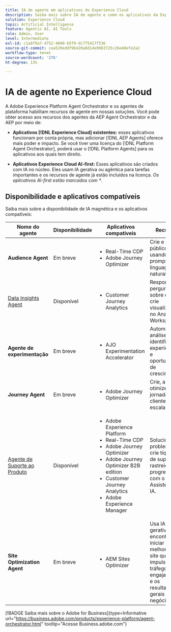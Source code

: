 ```yaml
---
title: IA de agente em aplicativos do Experience Cloud
description: Saiba mais sobre IA de agente e como os aplicativos da Experience Cloud usam a estrutura de agente da Adobe.
solution: Experience Cloud
topic: Artificial Intelligence
feature: Agentic AI, AI Tools
role: Admin, User
level: Intermediate
exl-id: c1a8f9a7-4752-4040-b5f0-dc775417f536
source-git-commit: cea529eddf9b420a8d14e9963725c26e40efe2a2
workflow-type: tm+mt
source-wordcount: '276'
ht-degree: 13%

---
```


# IA de agente no Experience Cloud

A Adobe Experience Platform Agent Orchestrator e os agentes de plataforma habilitam recursos de agente em nossas soluções. Você pode obter acesso aos recursos dos agentes da AEP Agent Orchestrator e da AEP por meio de:

* **Aplicativos [!DNL Experience Cloud] existentes:** esses aplicativos funcionam por conta própria, mas adicionar [!DNL AEP Agents] oferece mais poder e impacto. Se você tiver uma licença do [!DNL Platform Agent Orchestrator], poderá usar o [!DNL Platform Agents] para os aplicativos aos quais tem direito.

* **Aplicativos Experience Cloud AI-first:** Esses aplicativos são criados com IA no núcleo. Eles usam IA gerativa ou agêntica para tarefas importantes e os recursos de agente já estão incluídos na licença. _Os aplicativos AI-first estão marcados com *_.

## Disponibilidade e aplicativos compatíveis

Saiba mais sobre a disponibilidade de IA magnética e os aplicativos compatíveis:

| Nome do agente | Disponibilidade | Aplicativos compatíveis | Recursos |
|---|----------|------------|----------|
| **Audience Agent** | Em breve | <ul><li>Real-Time CDP</li><li>Adobe Journey Optimizer</li></ul> | Crie e otimize públicos-alvo usando prompts de linguagem natural. |
| [Data Insights Agent](https://experienceleague.adobe.com/pt-br/docs/analytics-platform/using/cja-overview/cja-b2c-overview/data-analysis-ai) | Disponível | <ul><li>Customer Journey Analytics</li></ul> | Responda a perguntas sobre dados e crie visualizações no Analysis Workspace. |
| **Agente de experimentação** | Em breve | <ul><li>AJO Experimentation Accelerator</li></ul> | Automatize a análise para identificar experiências e oportunidades de crescimento.* |
| **Journey Agent** | Em breve | <ul><li>Adobe Journey Optimizer</li></ul> | Crie, analise e otimize as jornadas do cliente em escala. |
| [Agente de Suporte ao Produto](https://experienceleague.adobe.com/pt-br/docs/experience-platform/ai-assistant/new-features/customer-support) | Disponível | <ul><li>Adobe Experience Platform</li><li>Real-Time CDP</li><li>Adobe Journey Optimizer</li><li>Adobe Journey Optimizer B2B edition</li><li>Customer Journey Analytics</li><li>Adobe Experience Manager</li></ul> | Solucione problemas, crie tíquetes de suporte e rastreie o progresso com o Assistente de IA. |
| **Site Optimization Agent** | Em breve | <ul><li>AEM Sites Optimizer</li></ul> | Usa IA gerativa para encontrar e iniciar melhorias no site que impulsionam o tráfego, o engajamento e os resultados gerais de negócios.* |



[!BADGE Saiba mais sobre o Adobe for Business]{type=Informative url="https://business.adobe.com/products/experience-platform/agent-orchestrator.html" tooltip="Acesse Business.adobe.com"}

<!-- 
* [Product Support Agent](https://experienceleague.adobe.com/pt-br/docs/experience-platform/ai-assistant/new-features/customer-support) is a self-serve debugging and troubleshooting capability of [!UICONTROL AI Assistant] that you can use for Experience Platform features and applications. Troubleshoot support issues without leaving your workflows, create customer support tickets, and track case progress using AI Assistant.
* [Data Insights Agent](https://experienceleague.adobe.com/pt-br/docs/analytics-platform/using/cja-overview/cja-b2c-overview/data-analysis-ai) is accessible from the AI Assistant in Customer Journey Analytics. It is a generative AI conversation agent that quickly and efficiently answers questions about your data. It builds relevant visualizations in Analysis Workspace using components from your data view and using your actual data. -->








